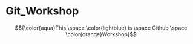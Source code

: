 # Git_Workshop
$${\color{aqua}This \space \color{lightblue} is \space Github \space \color{orange}Workshop}$$
